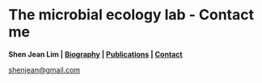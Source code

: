 # The microbial ecology lab - Contact me
**Shen Jean Lim | [Biography](bio.md) | [Publications](pubs.md) | [Contact](contact.md)**

shenjean@gmail.com
